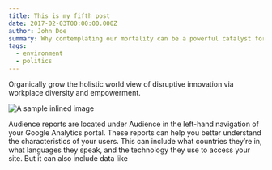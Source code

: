```yaml
---
title: This is my fifth post
date: 2017-02-03T00:00:00.000Z
author: John Doe
summary: Why contemplating our mortality can be a powerful catalyst for change
tags:
  - environment
  - politics
---
```

Organically grow the holistic world view of disruptive innovation via workplace diversity and empowerment.

![A sample inlined image](https://pitchandpublish.com/_assets/images/ServicesPage_col2.jpg)

Audience reports are located under Audience in the left-hand navigation of your Google Analytics portal. These reports can help you better understand the characteristics of your users. This can include what countries they’re in, what languages they speak, and the technology they use to access your site. But it can also include data like